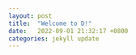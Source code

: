 ```yaml
---
layout: post
title:  "Welcome to D!"
date:   2022-09-01 21:32:17 +0800
categories: jekyll update
---
```

  
   <script src="mouseEffect.js"></script>
    

[jekyll-docs]: https://jekyllrb.com/docs/home
[jekyll-gh]:   https://github.com/jekyll/jekyll
[jekyll-talk]: https://talk.jekyllrb.com/

